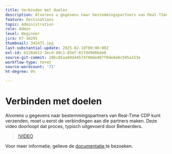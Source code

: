 ```yaml
---
title: Verbinden met doelen
description: Alvorens u gegevens naar bestemmingspartners van Real-Time CDP kunt verzenden, moet u de verbindingen aan die partners vormen. Leer hoe in deze video.
feature: Destinations
topic: Administration
role: Admin
level: Beginner
jira: KT-10291
thumbnail: 342471.jpg
last-substantial-update: 2025-02-10T00:00:00Z
exl-id: b228a612-3ecd-40c1-85ef-81fd49d6bde0
source-git-commit: 286c85aa88d44574f00ded67f0de8e0c945a153e
workflow-type: tm+mt
source-wordcount: '71'
ht-degree: 0%

---
```


# Verbinden met doelen

Alvorens u gegevens naar bestemmingspartners van Real-Time CDP kunt verzenden, moet u eerst de verbindingen aan die partners maken. Deze video doorloopt dat proces, typisch uitgevoerd door Beheerders.

>[!VIDEO](https://video.tv.adobe.com/v/342471/?learn=on&enablevpops)

Voor meer informatie, gelieve de [ documentatie ](https://experienceleague.adobe.com/nl/docs/experience-platform/destinations/ui/connect-destination) te bezoeken.

